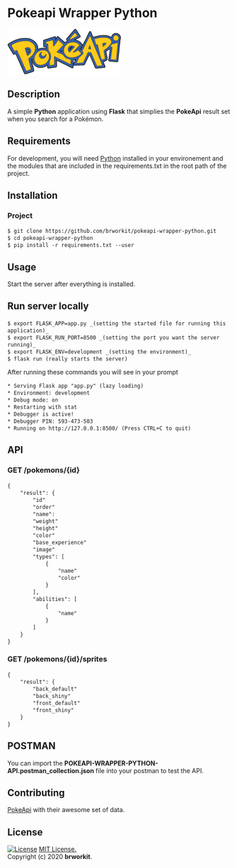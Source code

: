 # Pokeapi Wrapper Python

<a href="https://pokeapi.co/"><img src="https://raw.githubusercontent.com/PokeAPI/media/master/logo/pokeapi_256.png" title="PokeApi" alt="PokeApi"></a>

## Description
A simple **Python** application using **Flask** that simplies the **PokeApi** result set when you search for a Pokémon. 

## Requirements
For development, you will need [Python](https://www.python.org/downloads/release/python-382/) installed in your environement and the modules that are included in the requirements.txt in the root path of the project. 
    
## Installation

### Project
    $ git clone https://github.com/brworkit/pokeapi-wrapper-python.git
    $ cd pokeapi-wrapper-python
    $ pip install -r requirements.txt --user
    
## Usage

Start the server after everything is installed.

## Run server locally
    
    $ export FLASK_APP=app.py _(setting the started file for running this application)_
    $ export FLASK_RUN_PORT=8500 _(setting the port you want the server running)_
    $ export FLASK_ENV=development _(setting the environment)_
    $ flask run (really starts the server)

After running these commands you will see in your prompt

    * Serving Flask app "app.py" (lazy loading)
    * Environment: development
    * Debug mode: on
    * Restarting with stat
    * Debugger is active!
    * Debugger PIN: 593-473-503
    * Running on http://127.0.0.1:8500/ (Press CTRL+C to quit)


## API

### GET /pokemons/{id}
    {
        "result": {
            "id"
            "order"
            "name":
            "weight"
            "height"
            "color"
            "base_experience"
            "image"
            "types": [
                {
                    "name"
                    "color"
                }
            ],
            "abilities": [
                {
                    "name"
                }
            ]
        }
    }

### GET /pokemons/{id}/sprites
    {
        "result": {
            "back_default"
            "back_shiny"
            "front_default"
            "front_shiny"
        }
    }


## POSTMAN
You can import the **POKEAPI-WRAPPER-PYTHON-API.postman_collection.json** file into your postman to test the API. 

## Contributing
[PokeApi](https://pokeapi.co/) with their awesome set of data.  

## License
[![License](http://img.shields.io/:license-mit-blue.svg?style=flat-square)](http://badges.mit-license.org)
[MIT License.](https://opensource.org/licenses/MIT)    
Copyright (c) 2020 **brworkit**.
